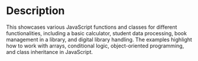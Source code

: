 # Description

This showcases various JavaScript functions and classes for different functionalities, including a basic calculator, student data processing, book management in a library, and digital library handling. The examples highlight how to work with arrays, conditional logic, object-oriented programming, and class inheritance in JavaScript.
